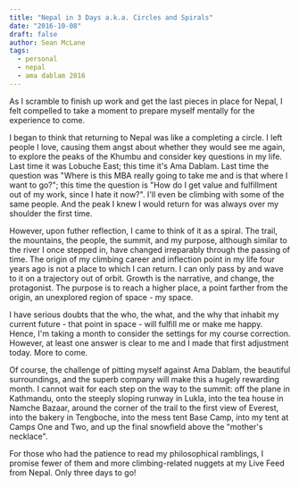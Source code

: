 ```yaml
---
title: "Nepal in 3 Days a.k.a. Circles and Spirals"
date: "2016-10-08"
draft: false
author: Sean McLane
tags:
  - personal
  - nepal
  - ama dablam 2016
---
```

As I scramble to finish up work and get the last pieces in place for Nepal, I felt compelled to take a moment to prepare myself mentally for the experience to come.

I began to think that returning to Nepal was like a completing a circle. I left people I love, causing them angst about whether they would see me again, to explore the peaks of the Khumbu and consider key questions in my life. Last time it was Lobuche East; this time it's Ama Dablam. Last time the question was "Where is this MBA really going to take me and is that where I want to go?"; this time the question is "How do I get value and fulfillment out of my work, since I hate it now?". I'll even be climbing with some of the same people. And the peak I knew I would return for was always over my shoulder the first time.

However, upon futher reflection, I came to think of it as a spiral. The trail, the mountains, the people, the summit, and my purpose, although similar to the river I once stepped in, have changed irreparably through the passing of time. The origin of my climbing career and inflection point in my life four years ago is not a place to which I can return. I can only pass by and wave to it on a trajectory out of orbit. Growth is the narrative, and change, the protagonist. The purpose is to reach a higher place, a point farther from the origin, an unexplored region of space - my space.

I have serious doubts that the who, the what, and the why that inhabit my current future - that point in space - will fulfill me or make me happy. Hence, I'm taking a month to consider the settings for my course correction. However, at least one answer is clear to me and I made that first adjustment today. More to come.

Of course, the challenge of pitting myself against Ama Dablam, the beautiful surroundings, and the superb company will make this a hugely rewarding month. I cannot wait for each step on the way to the summit: off the plane in Kathmandu, onto the steeply sloping runway in Lukla, into the tea house in Namche Bazaar, around the corner of the trail to the first view of Everest, into the bakery in Tengboche, into the mess tent Base Camp, into my tent at Camps One and Two, and up the final snowfield above the "mother's necklace".

For those who had the patience to read my philosophical ramblings, I promise fewer of them and more climbing-related nuggets at my Live Feed from Nepal. Only three days to go!